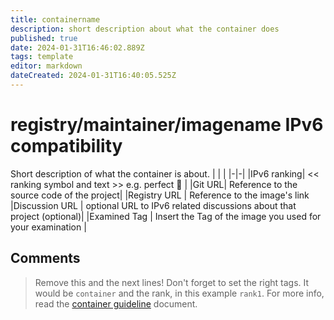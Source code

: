```yaml
---
title: containername
description: short description about what the container does
published: true
date: 2024-01-31T16:46:02.889Z
tags: template
editor: markdown
dateCreated: 2024-01-31T16:40:05.525Z
---
```


# registry/maintainer/imagename IPv6 compatibility

Short description of what the container is about.
| | |
|-|-|
|IPv6 ranking| << ranking symbol and text >> e.g. perfect :1st_place_medal: |
|Git URL| Reference to the source code of the project|
|Registry URL | Reference to the image's link
|Discussion URL | optional URL to IPv6 related discussions about that project (optional)|
|Examined Tag | Insert the Tag of the image you used for your examination |

## Comments

> Remove this and the next lines!
> Don't forget to set the right tags. It would be `container` and the rank, in this example `rank1`.
> For more info, read the [container guideline](/howto/page_container) document.

